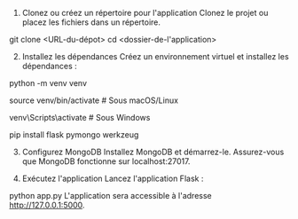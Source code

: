 1. Clonez ou créez un répertoire pour l'application
Clonez le projet ou placez les fichiers dans un répertoire.


git clone <URL-du-dépot>
cd <dossier-de-l'application>


2. Installez les dépendances
Créez un environnement virtuel et installez les dépendances :


python -m venv venv

source venv/bin/activate  # Sous macOS/Linux

venv\Scripts\activate     # Sous Windows

pip install flask pymongo werkzeug


3. Configurez MongoDB
Installez MongoDB et démarrez-le. Assurez-vous que MongoDB fonctionne sur localhost:27017.

4. Exécutez l'application
Lancez l'application Flask :


python app.py
L'application sera accessible à l'adresse http://127.0.0.1:5000.